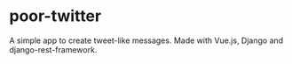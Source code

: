 # poor-twitter
A simple app to create tweet-like messages. Made with Vue.js, Django and django-rest-framework.
